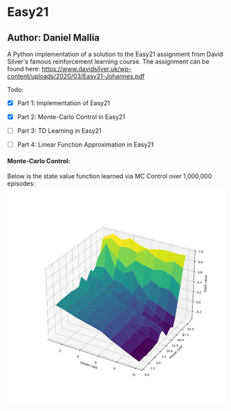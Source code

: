 # Easy21
## Author: Daniel Mallia

A Python implementation of a solution to the Easy21 assignment from David
Silver's famous reinforcement learning course. The assignment can be found
here:
https://www.davidsilver.uk/wp-content/uploads/2020/03/Easy21-Johannes.pdf


Todo:
- [x] Part 1: Implementation of Easy21
- [x] Part 2: Monte-Carlo Control in Easy21
- [ ] Part 3: TD Learning in Easy21
- [ ] Part 4: Linear Function Approximation in Easy21


#### Monte-Carlo Control:
Below is the state value function learned via MC Control over 1,000,000
episodes: 
![MC state value function](mc_value_func_1000000_episodes_seed_1234.png)
